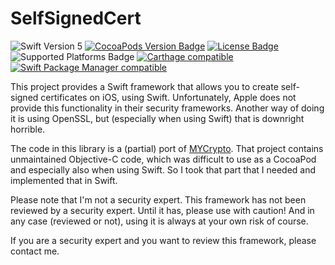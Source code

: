 # SelfSignedCert

![Swift Version 5](https://img.shields.io/badge/Swift-v5-yellow.svg)
[![CocoaPods Version Badge](https://img.shields.io/cocoapods/v/SelfSignedCert.svg)](https://cocoapods.org/pods/SelfSignedCert)
[![License Badge](https://img.shields.io/cocoapods/l/SelfSignedCert.svg)](LICENSE.txt)
![Supported Platforms Badge](https://img.shields.io/cocoapods/p/SelfSignedCert.svg)
[![Carthage compatible](https://img.shields.io/badge/Carthage-compatible-4BC51D.svg?style=flat)](https://github.com/Carthage/Carthage)
[![Swift Package Manager compatible](https://img.shields.io/badge/Swift%20Package%20Manager-compatible-brightgreen.svg)](https://github.com/apple/swift-package-manager)

This project provides a Swift framework that allows you to create self-signed
certificates on iOS, using Swift. Unfortunately, Apple does not provide this
functionality in their security frameworks. Another way of doing it is using
OpenSSL, but (especially when using Swift) that is downright horrible.

The code in this library is a (partial) port of
[MYCrypto](https://github.com/snej/MYCrypto). That project contains unmaintained
Objective-C code, which was difficult to use as a CocoaPod and especially also
when using Swift. So I took that part that I needed and implemented that in
Swift.

Please note that I'm not a security expert. This framework has not been reviewed
by a security expert. Until it has, please use with caution! And in any case
(reviewed or not), using it is always at your own risk of course.

If you are a security expert and you want to review this framework, please
contact me.

